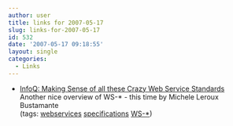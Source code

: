```yaml
---
author: user
title: links for 2007-05-17
slug: links-for-2007-05-17
id: 532
date: '2007-05-17 09:18:55'
layout: single
categories:
  - Links
---
```


*   [InfoQ: Making Sense of all these Crazy Web Service Standards](http://www.infoq.com/articles/ws-standards-wcf-bustamante)  
    Another nice overview of WS-* - this time by Michele Leroux Bustamante  
    (tags: [webservices](http://del.icio.us/superpat/webservices) [specifications](http://del.icio.us/superpat/specifications) [WS-*](http://del.icio.us/superpat/WS-*))  
